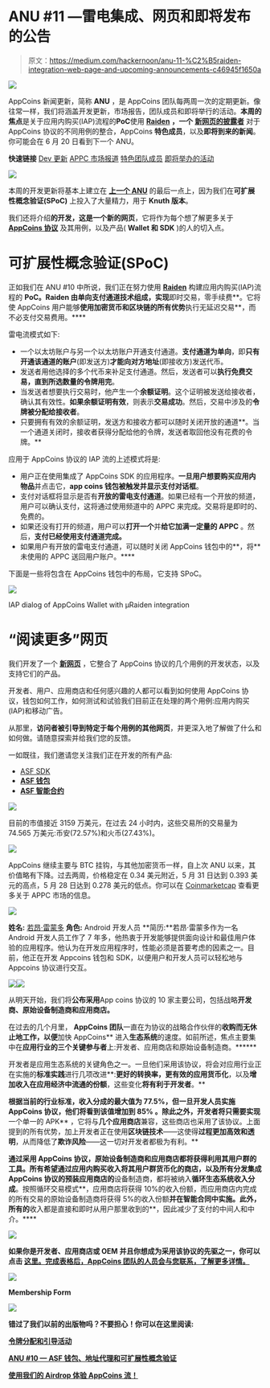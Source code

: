 # ANU #11 —雷电集成、网页和即将发布的公告

> 原文：<https://medium.com/hackernoon/anu-11-%C2%B5raiden-integration-web-page-and-upcoming-announcements-c46945f1650a>

![](img/4919e119cf2c9a6af5c2c056db2eb769.png)

AppCoins 新闻更新，简称 **ANU** ，是 AppCoins 团队每两周一次的定期更新。像往常一样，我们将涵盖开发更新，市场报告，团队成员和即将举行的活动。**本周的焦点**是关于应用内购买(IAP)流程的**PoC**使用 [**Raiden**](https://raiden.network/micro.html) **，一个** [**新网页的披露者**](https://www.appstorefoundation.org/readmore) 对于 AppCoins 协议的不同用例的整合，AppCoins **特色成员**，以及**即将到来的新闻**。你可能会在 6 月 20 日看到下一个 ANU。

**快速链接** [Dev 更新](#4095)
[APPC 市场报道](#54d6)
[特色团队成员](#83e5)
[即将举办的活动](#dc0b)

![](img/2b13db65b355e0fc23215c6a31c6b189.png)

本周的开发更新将基本上建立在 [**上一个 ANU**](https://hackernoon.com/anu-10-asf-wallet-addressproxy-and-scalability-proof-of-concept-53f105f9085) 的最后一点上，因为我们在**可扩展性概念验证(SPoC)** 上投入了大量精力，用于 **Knuth 版本**。

我们还将介绍**的开发，这是一个新的网页**，它将作为每个想了解更多关于 [**AppCoins 协议**](https://appcoins.io/pdf/appcoins_protocol_definition.pdf) 及其用例，以及产品( **Wallet 和 SDK** )的人的切入点。

# 可扩展性概念验证(SPoC)

正如我们在 ANU #10 中所说，我们正在努力使用 [**Raiden**](https://raiden.network/micro.html) 构建应用内购买(IAP)流程的 **PoC。Raiden 由单向支付通道技术组成，实现**即时交易，零手续费**。它将使 AppCoins 用户能够**使用加密货币和区块链的所有优势**执行无延迟交易**，而不必支付交易费用。****

雷电流模式如下:

*   一个以太坊账户与另一个以太坊账户开通支付通道。**支付通道为单向**，即**只有开通该通道的账户**(即发送方)**才能向对方地址**(即接收方)发送代币。
*   发送者用他选择的多个代币来补足支付通道。然后，发送者可以**执行免费交易，直到所选数量的令牌用完**。
*   当发送者想要执行交易时，他产生一个**余额证明**。这个证明被发送给接收者，确认其有效性。**如果余额证明有效**，则表示**交易成功**。然后，交易中涉及的**令牌被分配给接收者**。
*   只要拥有有效的余额证明，发送方和接收方都可以随时关闭开放的通道**。当一个通道关闭时，接收者获得分配给他的令牌，发送者取回他没有花费的令牌。**

应用于 AppCoins 协议的 IAP 流的上述模式将是:

*   用户正在使用集成了 AppCoins SDK 的应用程序。**一旦用户想要购买应用内物品**并点击它，**app coins 钱包被触发并显示支付对话框**。
*   支付对话框将显示是否有**开放的雷电支付通道**。如果已经有一个开放的频道，用户可以确认支付，这将通过使用频道中的 APPC 来完成。交易将是即时的、免费的。
*   如果还没有打开的频道，用户可以**打开一个**并**给它加满一定量的 APPC** 。然后，**支付已经使用支付通道完成。**
*   如果用户有开放的雷电支付通道，可以随时关闭 AppCoins 钱包中的**，将**未使用的 APPC 送回用户账户。****

下面是一些将包含在 AppCoins 钱包中的布局，它支持 SPoC。

![](img/3168c2e790d80b834b651fa264c910f3.png)

IAP dialog of AppCoins Wallet with µRaiden integration

# “阅读更多”网页

我们开发了一个 [**新网页**](https://www.appstorefoundation.org/readmore) ，它整合了 AppCoins 协议的几个用例的开发状态，以及支持它们的产品。

开发者、用户、应用商店和任何感兴趣的人都可以看到如何使用 AppCoins 协议，钱包如何工作，如何测试和试验我们目前正在处理的两个用例:应用内购买(IAP)和移动广告。

从那里，**访问者被引导到特定于每个用例的其他网页**，并更深入地了解做了什么和如何做。请随意探索并给我们您的反馈。

一如既往，我们邀请您关注我们正在开发的所有产品:

*   [ASF SDK](https://github.com/AppStoreFoundation/asf-sdk)
*   [**ASF 钱包**](https://github.com/AppStoreFoundation/asf-wallet-android)
*   [**ASF 智能合约**](https://github.com/AppStoreFoundation/asf-contracts)

![](img/6aa6a9ec1a5ec3235dd00473d2a474a4.png)

目前的市值接近 3159 万美元，在过去 24 小时内，这些交易所的交易量为 74.565 万美元:币安(72.57%)和火币(27.43%)。

![](img/b04d31b5c52e76a23b546ce05aec7270.png)

AppCoins 继续主要与 BTC 挂钩，与其他加密货币一样，自上次 ANU 以来，其价值略有下降。过去两周，价格稳定在 0.34 美元附近，5 月 31 日达到 0.393 美元的高点，5 月 28 日达到 0.278 美元的低点。你可以在 [Coinmarketcap](https://coinmarketcap.com/currencies/appcoins/) 查看更多关于 APPC 市场的信息。

![](img/a75d542fa65d859a7fa2671881ab0388.png)

**姓名:** [若昂·雷蒙多](https://www.linkedin.com/in/joaoraimundo/)
**角色:** Android 开发人员
**简历:**若昂·雷蒙多作为一名 Android 开发人员工作了 7 年多，他热衷于开发能够提供面向设计和最佳用户体验的应用程序。他认为在开发应用程序时，性能必须是首要考虑的因素之一。目前，他正在开发 Appcoins 钱包和 SDK，以便用户和开发人员可以轻松地与 Appcoins 协议进行交互。

![](img/84d833b9e6f0e48d90854efa1f4a8765.png)![](img/fae9e670cfa5c4fd2691a4d68b5beb6d.png)

从明天开始，我们将**公布采用**App coins 协议的 10 家主要公司，包括战略**开发商、原始设备制造商和应用商店。**

在过去的几个月里， **AppCoins 团队**一直在为协议的战略合作伙伴的**收购而无休止地工作，以便**加快 AppCoins** 进入**生态系统**的速度。如前所述，焦点主要集中在**应用行业的三个关键参与者**上:开发者、应用商店和原始设备制造商。******

开发者是应用生态系统的关键角色之一。一旦他们采用该协议，将会对应用行业正在实施的**标准实践**进行几项改进**:**更好的转换率，更有效的应用货币化**，以及**增加收入在应用经济中流通的份额**，这些变化**将有利于开发者**。**

**根据当前的行业标准，收入分成的最大值为 77.5%，但一旦开发人员实施 **AppCoins 协议，他们将看到该值增加到 85%** 。除此之外，开发者将只需要实现**一个单一的 APK** ，它将与**几个应用商店**兼容，这些商店也采用了该协议。上面提到的所有优势，加上开发者正在使用**区块链技术**——这使得**过程更加高效和透明**，从而降低了**欺诈风险**——这一切对开发者都极为有利。**

**通过采用 AppCoins 协议，**原始设备制造商和应用商店都将获得利用其用户群的工具**。**所有希望通过应用内购买收入将其用户群**货币化的商店，以及所有分发集成 AppCoins 协议的预装应用商店的**设备制造商，都将被纳入**循环生态系统收入分成**。按照循环交易模式**，应用商店将获得 10%的收入份额，而应用商店内完成的所有交易的原始设备制造商将获得 5%的收入份额**并在智能合同中实施。此外，所有的**收入都是直接和即时从用户那里收到的**，因此减少了支付的中间人和中介。****

**![](img/7d7ec10f1e554f2876c6f8e367c6590d.png)**

****如果你是开发者、应用商店或 OEM** 并且你想成为**采用该协议的先驱之一**，你可以点击 [**这里。完成表格后，AppCoins 团队的人员会与您联系，了解更多详情。**](https://docs.google.com/forms/d/e/1FAIpQLSdWLn5ahq3TgdlM7y1RESon_6HO05bsfxCsQ0f1Mp-evZsPUg/viewform)**

**![](img/78e3786b908cde194c5ed64958f94a9c.png)**

**Membership Form**

**![](img/a7ebdd6d2a89e291e0fd9e44ee51495b.png)**

**错过了我们以前的出版物吗？不要担心！你可以在这里阅读:**

**[令牌分配和引导活动](/@appcoins/token-allocation-and-bootstrap-activities-4860884206ee)**

**[ANU #10 — ASF 钱包、地址代理和可扩展性概念验证](https://hackernoon.com/anu-10-asf-wallet-addressproxy-and-scalability-proof-of-concept-53f105f9085)**

**[使用我们的 Airdrop 体验 AppCoins 流！](/@appcoins/try-out-the-appcoins-flows-with-our-airdrop-7ce7f4b968f8)**